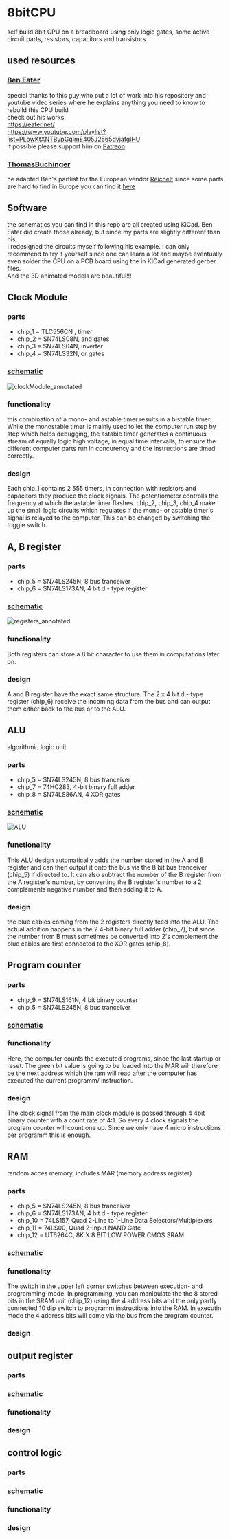 # 8bitCPU
self build 8bit CPU on a breadboard using only logic gates, some active circuit parts, resistors, capacitors and transistors

## used resources
### [Ben Eater](https://github.com/beneater)
special thanks to this guy who put a lot of work into his repository and youtube video series where he explains anything you need to know to rebuild this CPU build  
check out his works:  
https://eater.net/  
https://www.youtube.com/playlist?list=PLowKtXNTBypGqImE405J2565dvjafglHU  
if possible please support him on [Patreon](https://www.patreon.com/beneater)  

### [ThomasBuchinger](https://gist.github.com/ThomasBuchinger)
he adapted Ben's partlist for the European vendor [Reichelt](https://www.reichelt.de/) since some parts are hard to find in Europe
you can find it [here](https://gist.github.com/ThomasBuchinger/92f848d017fa94d7c7886f224a20c198)

## Software
the schematics you can find in this repo are all created using KiCad. Ben Eater did create those already, but since my parts are slightly different than his,   
I redesigned the circuits myself following his example. I can only recommend to try it yourself since one can learn a lot and maybe eventually even solder the CPU on a PCB board using the in KiCad generated gerber files.   
And the 3D animated models are beautiful!!!   


## Clock Module
### parts
- chip_1 = TLC556CN , timer
- chip_2 = SN74LS08N, and gates   
- chip_3 = SN74LS04N, inverter   
- chip_4 = SN74LS32N, or gates

### [schematic](https://github.com/rHedBull/8bitComputer/blob/main/PDFs/ClockModule_schematic.pdf)

![clockModule_annotated](https://user-images.githubusercontent.com/65466619/124142808-d93e1a80-da8a-11eb-98af-4ac568ef1955.jpg)

### functionality
this combination of a mono- and astable timer results in a bistable timer. While the monostable timer is mainly used to let the computer run step by step which helps debugging, the astable timer generates a continuous stream of equally logic high voltage, in equal time intervalls, to ensure the different computer parts run in concurency and the instructions are timed correctly.

### design
Each chip_1 contains 2 555 timers, in connection with resistors and capacitors they produce the clock signals. The potentiometer controlls the frequency at which the astable timer flashes. chip_2, chip_3, chip_4 make up the small logic circuits which regulates if the mono- or astable timer's signal is relayed to the computer. This can be changed by switching the toggle switch.

## A, B register
### parts
- chip_5 = SN74LS245N, 8 bus tranceiver
- chip_6 = SN74LS173AN, 4 bit d - type register


### [schematic](https://github.com/rHedBull/8bitComputer/blob/main/PDFs/8BitRegister_schematic.pdf)

![registers_annotated](https://user-images.githubusercontent.com/65466619/124937198-73600e80-e007-11eb-9e28-75d06fefbf74.jpg)

### functionality
Both registers can store a 8 bit character to use them in computations later on.
   
### design
A and B register have the exact same structure. The 2 x 4 bit d - type register (chip_6) receive the incoming data from the bus and can output them either back to the bus or to the ALU.


## ALU
algorithmic logic unit

### parts
- chip_5 = SN74LS245N, 8 bus tranceiver
- chip_7 = 74HC283, 4-bit binary full adder
- chip_8 = SN74LS86AN, 4 XOR gates

### [schematic]()

![ALU](https://user-images.githubusercontent.com/65466619/124937229-7bb84980-e007-11eb-8f87-c2017fa9c0e1.jpg)

### functionality
This ALU design automatically adds the number stored in the A and B register and  can then output it onto the bus via the 8 bit bus tranceiver (chip_5) if directed to. It can also subtract the number of the B register from the A register's number, by converting the B register's number to a 2 complements negative number and then adding it to A.

### design
the blue cables coming from the 2 registers directly feed into the ALU. The actual addition happens in the  2 4-bit binary full adder (chip_7), but since the number from B must sometimes be converted into 2's complement the blue cables are first connected to the XOR gates (chip_8).

## Program counter

### parts
- chip_9 = SN74LS161N, 4 bit binary counter
- chip_5 = SN74LS245N, 8 bus tranceiver

### [schematic]()

### functionality
Here, the computer counts the executed programs, since the last startup or reset. The green bit value is going to be loaded into the MAR will therefore be the next address which the ram will read after the computer has executed the current programm/ instruction.

### design
The clock signal from the main clock module is passed through 4  4bit binary counter with a count rate of 4:1. So every 4 clock signals the program counter will count one up. Since we only have 4 micro instructions per programm this is enough. 

## RAM
random acces memory, includes MAR (memory address register)

### parts
- chip_5 = SN74LS245N, 8 bus tranceiver
- chip_6 = SN74LS173AN, 4 bit d - type register
- chip_10 = 74LS157, Quad 2-Line to 1-Line Data Selectors/Multiplexers
- chip_11 = 74LS00, Quad 2-Input NAND Gate
- chip_12 = UT6264C, 8K X 8 BIT LOW POWER CMOS SRAM

### [schematic]()

### functionality
The switch in the upper left corner switches between execution- and programming-mode. In programming, you can manipulate the the  8 stored bits in the SRAM unit (chip_12) using the 4 address bits and the only partly connected 10 dip switch to programm instructions into the RAM. In executin mode the 4 address bits will come via the bus from the program counter.

### design

## output register

### parts

### [schematic]()

### functionality

### design

## control logic

### parts

### [schematic]()

### functionality

### design




